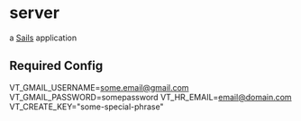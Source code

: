# server

a [Sails](http://sailsjs.org) application


## Required Config

VT_GMAIL_USERNAME=some.email@gmail.com
VT_GMAIL_PASSWORD=somepassword
VT_HR_EMAIL=email@domain.com
VT_CREATE_KEY="some-special-phrase"